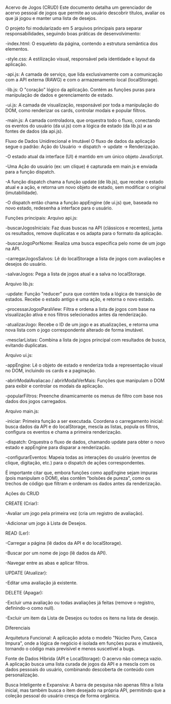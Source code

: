 Acervo de Jogos (CRUD)
  Este documento detalha um gerenciador de acervo pessoal de jogos que permite ao usuário descobrir títulos, avaliar os que já jogou e manter uma lista de desejos.

O projeto foi modularizado em 5 arquivos principais para separar responsabilidades, seguindo boas práticas de desenvolvimento:

-index.html: O esqueleto da página, contendo a estrutura semântica dos elementos.

-style.css: A estilização visual, responsável pela identidade e layout da aplicação.

-api.js: A camada de serviço, que lida exclusivamente com a comunicação com a API externa (RAWG) e com o armazenamento local (localStorage).

-lib.js: O "coração" lógico da aplicação. Contém as funções puras para manipulação de dados e gerenciamento de estado.

-ui.js: A camada de visualização, responsável por toda a manipulação do DOM, como renderizar os cards, controlar modais e popular filtros.

-main.js: A camada controladora, que orquestra todo o fluxo, conectando os eventos do usuário (da ui.js) com a lógica de estado (da lib.js) и as fontes de dados (da api.js).

Fluxo de Dados Unidirecional e Imutável
  O fluxo de dados da aplicação segue o padrão: Ação do Usuário -> dispatch -> update -> Renderização.

-O estado atual da interface (UI) é mantido em um único objeto JavaScript.

-Uma Ação do usuário (ex: um clique) é capturada em main.js e enviada para a função dispatch.

-A função dispatch chama a função update (de lib.js), que recebe o estado atual e a ação, e retorna um novo objeto de estado, sem modificar o original (imutabilidade).

-O dispatch então chama a função appEngine (de ui.js) que, baseada no novo estado, redesenha a interface para o usuário.

Funções principais:
Arquivo api.js:

-buscarJogosIniciais: Faz duas buscas na API (clássicos e recentes), junta os resultados, remove duplicatas e os adapta para o formato da aplicação.

-buscarJogoPorNome: Realiza uma busca específica pelo nome de um jogo na API.

-carregarJogosSalvos: Lê do localStorage a lista de jogos com avaliações e desejos do usuário.

-salvarJogos: Pega a lista de jogos atual e a salva no localStorage.

Arquivo lib.js:

-update: Função "reducer" pura que contém toda a lógica de transição de estados. Recebe o estado antigo e uma ação, e retorna o novo estado.

-processarJogosParaView: Filtra e ordena a lista de jogos com base na visualização ativa e nos filtros selecionados antes da renderização.

-atualizarJogo: Recebe o ID de um jogo e as atualizações, e retorna uma nova lista com o jogo correspondente alterado de forma imutável.

-mesclarListas: Combina a lista de jogos principal com resultados de busca, evitando duplicatas.

Arquivo ui.js:

-appEngine: Lê o objeto de estado e renderiza toda a representação visual no DOM, incluindo os cards e a paginação.

-abrirModalAvaliacao / abrirModalVerMais: Funções que manipulam o DOM para exibir e controlar os modais da aplicação.

-popularFiltros: Preenche dinamicamente os menus de filtro com base nos dados dos jogos carregados.

Arquivo main.js:

-iniciar: Primeira função a ser executada. Coordena o carregamento inicial: busca dados da API e do localStorage, mescla as listas, popula os filtros, configura os eventos e chama a primeira renderização.

-dispatch: Orquestra o fluxo de dados, chamando update para obter o novo estado e appEngine para disparar a renderização.

-configurarEventos: Mapeia todas as interações do usuário (eventos de clique, digitação, etc.) para o dispatch de ações correspondentes.

É importante citar que, embora funções como appEngine sejam impuras (pois manipulam o DOM), elas contêm "bolsões de pureza", como os trechos de código que filtram e ordenam os dados antes da renderização.

Ações do CRUD

CREATE (Criar):

-Avaliar um jogo pela primeira vez (cria um registro de avaliação).

-Adicionar um jogo à Lista de Desejos.

READ (Ler):

-Carregar a página (lê dados da API e do localStorage).

-Buscar por um nome de jogo (lê dados da API).

-Navegar entre as abas e aplicar filtros.

UPDATE (Atualizar):

-Editar uma avaliação já existente.

DELETE (Apagar):

-Excluir uma avaliação ou todas avaliações já feitas (remove o registro, definindo-o como null).

-Excluir um item da Lista de Desejos ou todos os itens na lista de desejo.


Diferenciais

  Arquitetura Funcional: A aplicação adota o modelo "Núcleo Puro, Casca Impura", onde a lógica de negócio é isolada em funções puras e imutáveis, tornando o código mais previsível e menos suscetível a bugs.

  Fonte de Dados Híbrida (API e LocalStorage): O acervo não começa vazio. A aplicação busca uma lista curada de jogos da API e a mescla com os dados pessoais do usuário, combinando descoberta de conteúdo com personalização.

  Busca Inteligente e Expansiva: A barra de pesquisa não apenas filtra a lista inicial, mas também busca o item desejado na própria API, permitindo que a coleção pessoal do usuário cresça de forma orgânica.
